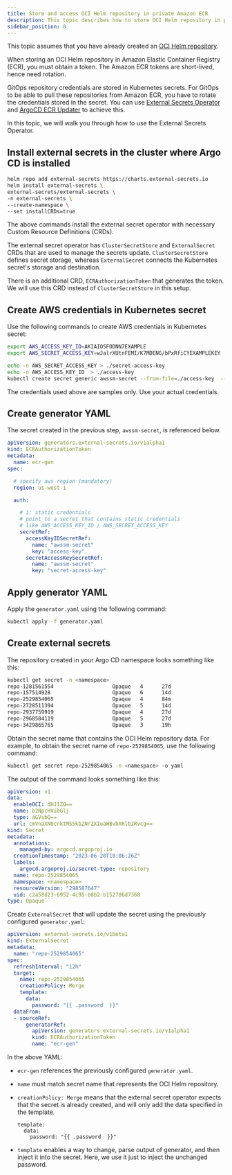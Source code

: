 ```yaml
---
title: Store and access OCI Helm repository in private Amazon ECR
description: This topic describes how to store OCI Helm repository in private Amazon ECR, and access them by rotating tokens.
sidebar_position: 8
---
```


This topic assumes that you have already created an [OCI Helm repository](/docs/continuous-delivery/gitops/add-a-harness-git-ops-repository#add-a-repository).

When storing an OCI Helm repository in Amazon Elastic Container Registry (ECR), you must obtain a token. The Amazon ECR tokens are short-lived, hence need rotation. 

GitOps repository credentials are stored in Kubernetes secrets. For GitOps to be able to pull these repositories from Amazon ECR, you have to rotate the credentials stored in the secret. You can use [External Secrets Operator](https://external-secrets.io) and [ArgoCD ECR Updater](https://artifacthub.io/packages/helm/argocd-aws-ecr-updater/argocd-ecr-updater) to achieve this.

In this topic, we will walk you through how to use the External Secrets Operator.

## Install external secrets in the cluster where Argo CD is installed

```bash
helm repo add external-secrets https://charts.external-secrets.io
helm install external-secrets \
external-secrets/external-secrets \
-n external-secrets \
--create-namespace \
--set installCRDs=true
```

The above commands install the external secret operator with necessary Custom Resource Definitions (CRDs). 
   
The external secret operator has `ClusterSecretStore` and `ExternalSecret` CRDs that are used to manage the secrets update. `ClusterSecretStore` defines secret storage, whereas `ExternalSecret` connects the Kubernetes secret's storage and destination.
   
There is an additional CRD, `ECRAuthorizationToken` that generates the token. We will use this CRD instead of `ClusterSecretStore` in this setup.

## Create AWS credentials in Kubernetes secret
   
Use the following commands to create AWS credentials in Kubernetes secret: 

```bash
export AWS_ACCESS_KEY_ID=AKIAIOSFODNN7EXAMPLE
export AWS_SECRET_ACCESS_KEY=wJalrXUtnFEMI/K7MDENG/bPxRfiCYEXAMPLEKEY

echo -n AWS_SECRET_ACCESS_KEY > ./secret-access-key
echo -n AWS_ACCESS_KEY_ID  > ./access-key  
kubectl create secret generic awssm-secret --from-file=./access-key  --from-file=./secret-access-key
```
The credentials used above are samples only. Use your actual credentials.

## Create generator YAML

The secret created in the previous step, `awssm-secret`, is referenced below.
   
```yaml
apiVersion: generators.external-secrets.io/v1alpha1
kind: ECRAuthorizationToken
metadata:
  name: ecr-gen
spec:

  # specify aws region (mandatory)
  region: us-west-1

  auth:

    # 1: static credentials
    # point to a secret that contains static credentials
    # like AWS_ACCESS_KEY_ID / AWS_SECRET_ACCESS_KEY
    secretRef:
      accessKeyIDSecretRef:
        name: "awssm-secret"
        key: "access-key"
      secretAccessKeySecretRef:
        name: "awssm-secret"
        key: "secret-access-key"
```

## Apply generator YAML

Apply the `generator.yaml` using the following command: 

```bash
kubectl apply -f generator.yaml
```

## Create external secrets

The repository created in your Argo CD namespace looks something like this: 

```bash
kubectl get secret -n <namespace>
repo-1281561554                   Opaque   4      27d
repo-157514928                    Opaque   6      14d
repo-2529854065                   Opaque   4      84m
repo-2728511394                   Opaque   5      14d
repo-2937759919                   Opaque   4      27d
repo-2968584119                   Opaque   5      27d
repo-3429865765                   Opaque   3      19h
```

Obtain the secret name that contains the OCI Helm repository data. For example, to obtain the secret name of `repo-2529854065`, use the following command: 

```bash
kubectl get secret repo-2529854065 -n <namespace> -o yaml
```

The output of the command looks something like this: 

```yaml
apiVersion: v1
data:
  enableOCI: dHJ1ZQ==
  name: b2NpcHVibGlj
  type: aGVsbQ==
  url: cmVnaXN0cnktMS5kb2NrZXIuaW8vbXRlb2Rvcg==
kind: Secret
metadata:
  annotations:
    managed-by: argocd.argoproj.io
  creationTimestamp: "2023-06-20T10:06:26Z"
  labels:
    argocd.argoproj.io/secret-type: repository
  name: repo-2529854065
  namespace: <namespace>
  resourceVersion: "298587647"
  uid: c2a58d23-6952-4c95-b8b2-b152786d7368
type: Opaque```
```

Create `ExternalSecret` that will update the secret using the previously configured `generator.yaml`: 

```yaml
apiVersion: external-secrets.io/v1beta1
kind: ExternalSecret
metadata:
  name: "repo-2529854065"
spec:
  refreshInterval: "12h"
  target:
    name: repo-2529854065
    creationPolicy: Merge
    template:
      data:
        password: "{{ .password  }}"
  dataFrom:
  - sourceRef:
      generatorRef:
        apiVersion: generators.external-secrets.io/v1alpha1
        kind: ECRAuthorizationToken
        name: "ecr-gen"
```
In the above YAML: 

* `ecr-gen` references the previously configured `generator.yaml`.
* `name` must match secret name that represents the OCI Helm repository.
* `creationPolicy: Merge` means that the external secret operator expects that the secret is already created, and will only add the data specified in the template.
  
  ```
  template:
    data:
      password: "{{ .password  }}"
  ```     
* `template` enables a way to change, parse output of generator, and then inject it into the secret. Here, we use it just to inject the unchanged password.



 

